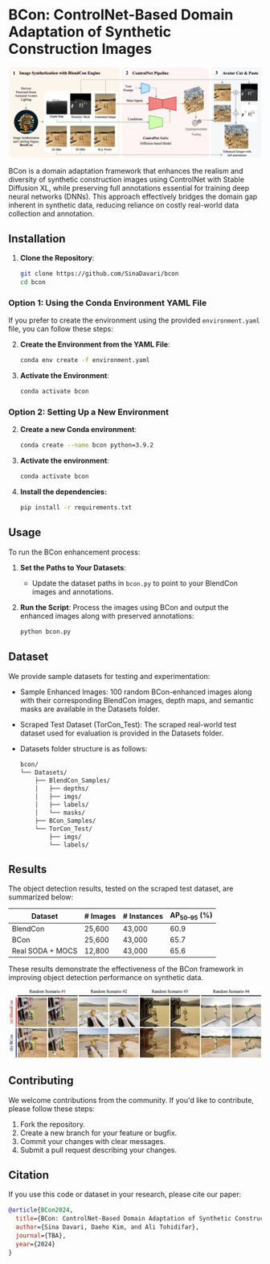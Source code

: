 # BCon: ControlNet-Based Domain Adaptation of Synthetic Construction Images
![Alt text for image 1](Media/bcon_pipeline.png)

BCon is a domain adaptation framework that enhances the realism and diversity of synthetic construction images using ControlNet with Stable Diffusion XL, while preserving full annotations essential for training deep neural networks (DNNs). This approach effectively bridges the domain gap inherent in synthetic data, reducing reliance on costly real-world data collection and annotation.

## Installation

1. **Clone the Repository**:
   ```sh
   git clone https://github.com/SinaDavari/bcon
   cd bcon

### Option 1: Using the Conda Environment YAML File
If you prefer to create the environment using the provided `environment.yaml` file, you can follow these steps:

2. **Create the Environment from the YAML File**:
   ```sh
   conda env create -f environment.yaml
   
3. **Activate the Environment**:
   ```sh
   conda activate bcon

### Option 2: Setting Up a New Environment

2. **Create a new Conda environment**:
   ```sh
   conda create --name bcon python=3.9.2
   
3. **Activate the environment**:

   ```sh
   conda activate bcon

4. **Install the dependencies:**
   ```sh
   pip install -r requirements.txt

## Usage
To run the BCon enhancement process:

1. **Set the Paths to Your Datasets**:

   * Update the dataset paths in `bcon.py` to point to your BlendCon images and annotations.
2. **Run the Script**:
   Process the images using BCon and output the enhanced images along with preserved annotations:
   ```sh
   python bcon.py

## Dataset
We provide sample datasets for testing and experimentation:

* Sample Enhanced Images: 100 random BCon-enhanced images along with their corresponding BlendCon images, depth maps, and semantic masks are available in the Datasets folder.

* Scraped Test Dataset (TorCon_Test): The scraped real-world test dataset used for evaluation is provided in the Datasets folder.

* Datasets folder structure is as follows:
   ```
   bcon/
   └── Datasets/
       ├── BlendCon_Samples/
       │   ├── depths/
       │   ├── imgs/
       │   ├── labels/
       │   └── masks/
       ├── BCon_Samples/
       └── TorCon_Test/
           ├── imgs/
           └── labels/
## Results
The object detection results, tested on the scraped test dataset, are summarized below:

<div align="center">
   
| Dataset            | # Images | # Instances | AP<sub>50–95</sub> (%) |
|--------------------|----------|-------------|------------------------|
| BlendCon           | 25,600   | 43,000      | 60.9                   |
| BCon               | 25,600   | 43,000      | 65.7                   |
| Real SODA + MOCS   | 12,800   | 43,000      | 65.6                   |

</div>

These results demonstrate the effectiveness of the BCon framework in improving object detection performance on synthetic data.

![Alt text for image 2](Media/visual_examples.png)

## Contributing
We welcome contributions from the community. If you'd like to contribute, please follow these steps:

1. Fork the repository.
2. Create a new branch for your feature or bugfix.
3. Commit your changes with clear messages.
4. Submit a pull request describing your changes.

## Citation
If you use this code or dataset in your research, please cite our paper:
```bibtex
@article{BCon2024,
  title={BCon: ControlNet-Based Domain Adaptation of Synthetic Construction Images},
  author={Sina Davari, Daeho Kim, and Ali Tohidifar},
  journal={TBA},
  year={2024}
}

